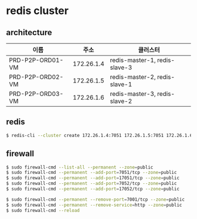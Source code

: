 # redis cluster

## architecture
|이름|주소|클러스터|
|-|-|-|
|PRD-P2P-ORD01-VM|172.26.1.4|redis-master-1, redis-slave-3|
|PRD-P2P-ORD02-VM|172.26.1.5|redis-master-2, redis-slave-1|
|PRD-P2P-ORD03-VM|172.26.1.6|redis-master-3, redis-slave-2|

## redis
```sh
$ redis-cli --cluster create 172.26.1.4:7051 172.26.1.5:7051 172.26.1.6:7051 172.26.1.5:7052 172.26.1.6:7052 172.26.1.4:7052 --cluster-replicas 1
```

## firewall
```sh
$ sudo firewall-cmd --list-all --permanent --zone=public
$ sudo firewall-cmd --permanent --add-port=7051/tcp --zone=public
$ sudo firewall-cmd --permanent --add-port=17051/tcp --zone=public
$ sudo firewall-cmd --permanent --add-port=7052/tcp --zone=public
$ sudo firewall-cmd --permanent --add-port=17052/tcp --zone=public

$ sudo firewall-cmd --permanent --remove-port=7001/tcp --zone=public
$ sudo firewall-cmd --permanent --remove-service=http --zone=public
$ sudo firewall-cmd --reload
```
